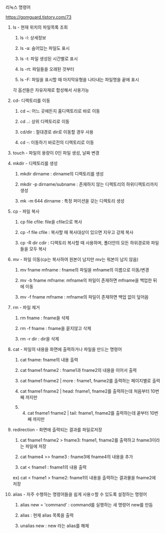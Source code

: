 

리눅스 명령어

https://gomguard.tistory.com/73



1. ls - 현재 위치의 파일목록 조회

   1) ls -l: 상세정보

   2) ls -a: 숨어있는 파일도 표시

   3) ls -t: 파일 생성된 시간별로 표시

   4) ls -rt: 파일들을 오래된 것부터

   5) ls -F: 파일을 표시할 때 마지막유형을 나타내는 파일명을 끝에 표시

   각 옵션들은 자유자재로 합성해서 사용가능

   

2. cd- 디렉토리를 이동

   1) cd ~: 어느 곳에든지 홈디렉토리로 바로 이동

   2) cd ..: 상위 디렉토리로 이동

   3) cd/dir : 절대경로 dir로 이동할 경우 사용

   4) cd -: 이동하기 바로전의 디렉토리로 이동

3. touch - 파일의 용량이 0인 파일 생성, 날짜 변경

4. mkdir - 디렉토리를 생성

   1) mkdir dirname : dirname의 디렉토리를 생성

   2) mkdir -p dirname/subname : 존재하지 않는 디렉토리의 하위디렉토리까지 생성

   3) mk -m 644 dirname : 특정 퍼미션을 갖는 디렉토리 생성

5. cp - 파일 복사
   1) cp file cfile: file을 cfile으로 복사

   2) cp -f file cfile : 복사할 때 복사대상이 있으면 지우고 강제 복사

   3) cp -R dir cdir : 디렉토리 복사할 때 사용하며, 폴더안의 모든 하위경로와 파일들을 모두 복사

6. mv - 파일 이동(cp는 복사하여 원본이 남지만 mv는 워본이 남지 않음)

   1) mv fname mfname : fname의 파일을 mfname의 이름으로 이동/변경

   2) mv -b fname mfname: mfname의 파일이 존재하면 mfname을 백업한 뒤에 이동

   3) mv -f fname mfname : mfname의 파일이 존재하면 백업 없이 덮어씀

7. rm - 파일 제거

   1) rm fname : fname을 삭제

   2) rm -f fname : fname을 묻지않고 삭제

   3) rm -r dir : dir을 삭제

8. cat - 파일의 내용을 화면에 출력하거나 파일을 만드는 명령어

   1) cat fname: fname의 내용 출력

   2) cat fname1 fname2 : fname1과 fname2의 내용을 이어서 출력

   3) cat fname1 fname2 | more : fname1, fname2를 출력하는 페이지별로 출력

   4) cat fname1 fname2 | head: fname1, fname2를 출력하는데 처음부터 10번째 까지만

   5) 4) cat fname1 fname2 | tail: fname1, fname2를 출력하는데 끝부터 10번째 까지만

9. redirection - 화면에 출력되는 결과를 파일로저장

   1) cat fname1 fname2 > fname3: fname1, fname2를 출력하고 fname3이라는 파일에 저장

   2) cat fname4 >> fname3 : fname3에 fname4의 내용을 추가

   3) cat < fname1 : fname1의 내용 출력

   ex) cat < fname1 > fname2: fname1의 내용을 출력하는 결과물을 fname2에 저장

10. alias - 자주 수행하는 명령어들을 쉽게 사용ㅇ할 수 있도록 설정하는 명령어

    1) alias new = 'command' : command를 실행하는 새 명령어 new를 만듬

    2) alias : 현재 alias 목록을 출력

    3) unalias new : new 라는 alias를 해체